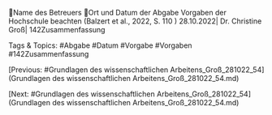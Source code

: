 Name des Betreuers
Ort und Datum der Abgabe
Vorgaben der Hochschule beachten
(Balzert et al., 2022, S. 110 )
28.10.2022| Dr. Christine Groß| 142Zusammenfassung

   Tags & Topics:
   #Abgabe
   #Datum
   #Vorgabe
   #Vorgaben
   #142Zusammenfassung

[Previous: #Grundlagen des wissenschaftlichen Arbeitens_Groß_281022_54](Grundlagen des wissenschaftlichen Arbeitens_Groß_281022_54.md)

[Next: #Grundlagen des wissenschaftlichen Arbeitens_Groß_281022_54](Grundlagen des wissenschaftlichen Arbeitens_Groß_281022_54.md)